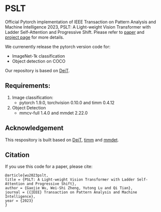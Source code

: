# PSLT

Official Pytorch implementation of IEEE Transaction on Pattern Analysis and Machine Intelligence 2023, PSLT: A Light-weight Vision Transformer with
Ladder Self-Attention and Progressive Shift. Please refer to [paper](https://arxiv.org/abs/2304.03481) and [project page](https://isee-ai.cn/wugaojie/PSLT.html) for more details.

We currenently release the pytorch version code for:
- ImageNet-1k classification
- Object detection on COCO

Our repository is based on [DeiT](https://github.com/peternara/deit-Transformers).

## Requirements:
1. Image classification:
    - pytorch 1.9.0, torchvision 0.10.0 and timm 0.4.12
2. Object Detection
    - mmcv-full 1.4.0 and mmdet 2.22.0
  
## Acknowledgement
This respository is built based on [DeiT](https://github.com/peternara/deit-Transformers), [timm](https://github.com/huggingface/pytorch-image-models) and [mmdet](https://github.com/open-mmlab/mmdetection).


## Citation 
If you use this code for a paper, please cite:

```
@article{wu2023pslt,
title = {PSLT: A Light-weight Vision Transformer with Ladder Self-Attention and Progressive Shift},
author = {Gaojie Wu, Wei-Shi Zheng, Yutong Lu and Qi Tian},
journal = {{IEEE} Transaction on Pattern Analysis and Machine Intelligence},
year = {2023}
}
```
